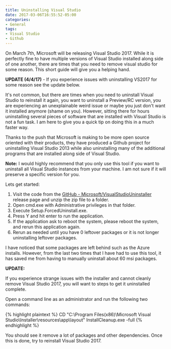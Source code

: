```yaml
---
title: Uninstalling Visual Studio
date: 2017-03-06T16:55:52-05:00
categories:
- General
tags:
- Visual Studio
- Github
---
```


On March 7th, Microsoft will be releasing Visual Studio 2017. While it is perfectly fine to have multiple versions of Visual Studio installed along side of one another, there are times that you need to remove visual studio for some reason. This short guide will give you a helping hand.

<!--more-->

**UPDATE (4/4/17)** - If you experience issues with uninstalling VS2017 for some reason see the update below.

It's not common, but there are times when you need to uninstall Visual Studio to reinstall it again, you want to uninstall a Preview/RC version, you are experiencing an unexplainable weird issue or maybe you just don't want it installed anymore (shame on you). However, sitting there for hours uninstalling several pieces of software that are installed with Visual Studio is not a fun task. I am here to give you a quick tip on doing this in a much faster way.

Thanks to the push that Microsoft is making to be more open source oriented with their products, they have produced a Github project for uninstalling Visual Studio 2013 while also uninstalling many of the additional programs that are installed along side of Visual Studio.

**Note:** I would highly recommend that you only use this tool if you want to uninstall all Visual Studio instances from your machine. I am not sure if it will preserve a specific version for you.

Lets get started:

1.  Visit the code from the [GitHub - Microsoft/VisualStudioUninstaller](https://github.com/Microsoft/VisualStudioUninstaller/releases) release page and unzip the zip file to a folder.
2.  Open cmd.exe with Administrative privileges in that folder.
3.  Execute Setup.ForcedUninstall.exe.
4.  Press Y and hit enter to run the application.
5.  If the application ask to reboot the system, please reboot the system, and rerun this application again.
6.  Rerun as needed until you have 0 leftover packages or it is not longer uninstalling leftover packages.

I have noticed that some packages are left behind such as the Azure installs. However, from the last two times that I have had to use this tool, it has saved me from having to manually uninstall about 60 msi packages.

**UPDATE:**

If you experience strange issues with the installer and cannot cleanly remove Visual Studio 2017, you will want to steps to get it uninstalled complete.

Open a command line as an administrator and run the following two commands:

{% highlight plaintext %}
CD "C:\\Program Files(x86)\\Microsoft Visual Studio\\Installer\\resources\\app\\layout"
InstallCleanup.exe -full
{% endhighlight %}

You should see it remove a lot of packages and other dependencies. Once this is done, try to reinstall Visual Studio 2017.